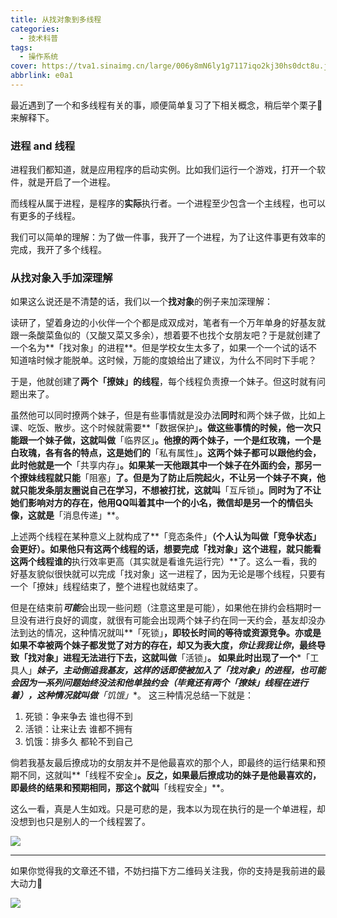 ```yaml
---
title: 从找对象到多线程
categories:
  - 技术科普
tags:
  - 操作系统
cover: https://tva1.sinaimg.cn/large/006y8mN6ly1g7117iqo2kj30hs0dct8u.jpg
abbrlink: e0a1
---
```



最近遇到了一个和多线程有关的事，顺便简单复习了下相关概念，稍后举个栗子🌰来解释下。

### 进程 and 线程

进程我们都知道，就是应用程序的启动实例。比如我们运行一个游戏，打开一个软件，就是开启了一个进程。

而线程从属于进程，是程序的**实际**执行者。一个进程至少包含一个主线程，也可以有更多的子线程。

我们可以简单的理解：为了做一件事，我开了一个进程，为了让这件事更有效率的完成，我开了多个线程。

 ### 从找对象入手加深理解

如果这么说还是不清楚的话，我们以一个**找对象**的例子来加深理解：

​	读研了，望着身边的小伙伴一个个都是成双成对，笔者有一个万年单身的好基友就跟一条酸菜鱼似的（又酸又菜又多余），想着要不也找个女朋友吧？于是就创建了一个名为**「找对象」的进程**。但是学校女生太多了，如果一个一个试的话不知道啥时候才能脱单。这时候，万能的度娘给出了建议，为什么不同时下手呢？

于是，他就创建了**两个「撩妹」的线程**，每个线程负责撩一个妹子。但这时就有问题出来了。

​	虽然他可以同时撩两个妹子，但是有些事情就是没办法**同时**和两个妹子做，比如上课、吃饭、散步。这个时候就需要**「数据保护」**。做这些事情的时候，他一次只能跟一个妹子做，这就叫做**「临界区」**。他撩的两个妹子，一个是红玫瑰，一个是白玫瑰，各有各的特点，这是她们的**「私有属性」**。这两个妹子都可以跟他约会，此时他就是一个**「共享内存」**。如果某一天他跟其中一个妹子在外面约会，那另一个撩妹线程就只能**「阻塞」**了。但是为了防止后院起火，不让另一个妹子不爽，他就只能发条朋友圈说自己在学习，不想被打扰，这就叫**「互斥锁」**。同时为了不让她们影响对方的存在，他用QQ叫着其中一个的小名，微信却是另一个的情侣头像，这就是**「消息传递」**。

​	上述两个线程在某种意义上就构成了**「竞态条件」**（个人认为叫做「竞争状态」会更好）。如果他只有这两个线程的话，想要完成「找对象」这个进程，就只能看这两个线程谁的**执行效率更高（其实就是看谁先运行完）**了。这么一看，我的好基友貌似很快就可以完成「找对象」这一进程了，因为无论是哪个线程，只要有一个「撩妹」线程结束了，整个进程也就结束了。

​	但是在结束前***可能***会出现一些问题（注意这里是可能），如果他在排约会档期时一旦没有进行良好的调度，就很有可能会出现两个妹子约在同一天约会，基友却没办法到达的情况，这种情况就叫**「死锁」**，即较长时间的等待或资源竞争。亦或是如果不幸被两个妹子都发觉了对方的存在，却又为表大度，***你让我我让你***，最终导致「找对象」进程无法进行下去，这就叫做**「活锁」**。 如果此时出现了一个***「工具人」***妹子，主动倒追我基友，这样的话即使被加入了「找对象」的进程，也可能会因为一系列问题始终没法和他单独约会（毕竟还有两个「撩妹」线程在进行着），这种情况就叫做**「饥饿」**。 这三种情况总结一下就是：

1. 死锁：争来争去 谁也得不到
2. 活锁：让来让去 谁都不拥有
3. 饥饿：排多久 都轮不到自己

倘若我基友最后撩成功的女朋友并不是他最喜欢的那个人，即最终的运行结果和预期不同，这就叫**「线程不安全」**。反之，如果最后撩成功的妹子是他最喜欢的，即最终的结果和预期相同，那这个就叫**「线程安全」**。

这么一看，真是人生如戏。只是可悲的是，我本以为现在执行的是一个单进程，却没想到也只是别人的一个线程罢了。

![](https://tva1.sinaimg.cn/large/006y8mN6ly1g70kyzo7w9j30c80960t6.jpg)

---

如果你觉得我的文章还不错，不妨扫描下方二维码关注我，你的支持是我前进的最大动力💪

![](https://tva1.sinaimg.cn/large/006y8mN6ly1g71248v19yj31970oxq5a.jpg)